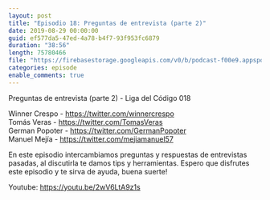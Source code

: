 ```yaml
---
layout: post
title: "Episodio 18: Preguntas de entrevista (parte 2)"
date: 2019-08-29 00:00:00
guid: ef577da5-47ed-4a78-b4f7-93f953fc6879
duration: "38:56"
length: 75780466
file: "https://firebasestorage.googleapis.com/v0/b/podcast-f00e9.appspot.com/o/2019-08-29-preguntas-de-entrevista-parte-2.mp3?alt=media&amp;token=681ba26a-459c-46a2-bf30-9097034ea3c1"
categories: episode
enable_comments: true
---
```


Preguntas de entrevista (parte 2) - Liga del Código 018

Winner Crespo - https://twitter.com/winnercrespo
<br/>Tomás Veras - https://twitter.com/TomasVeras
<br/>German Popoter - https://twitter.com/GermanPopoter
<br/>Manuel Mejía - https://twitter.com/mejiamanuel57

En este episodio intercambiamos preguntas y respuestas de entrevistas pasadas, al discutirla te damos tips y herramientas. Espero que disfrutes este episodio y te sirva de ayuda, buena suerte!

Youtube: https://youtu.be/2wV6LtA9z1s
